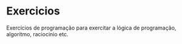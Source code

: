 # Exercicios
Exercícios de programação para exercitar a lógica de programação, algoritmo, raciocinio etc.
